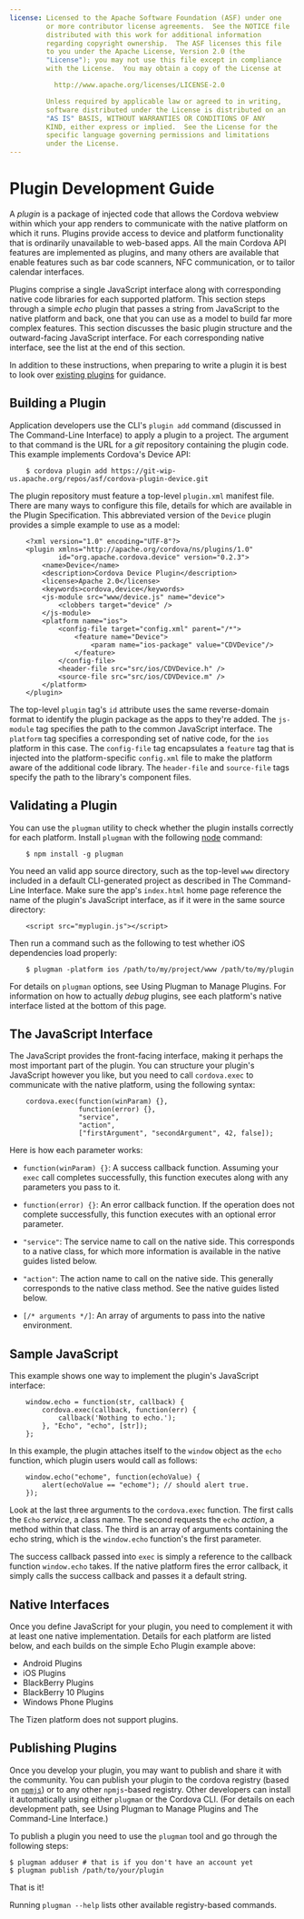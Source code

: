 ```yaml
---
license: Licensed to the Apache Software Foundation (ASF) under one
         or more contributor license agreements.  See the NOTICE file
         distributed with this work for additional information
         regarding copyright ownership.  The ASF licenses this file
         to you under the Apache License, Version 2.0 (the
         "License"); you may not use this file except in compliance
         with the License.  You may obtain a copy of the License at

           http://www.apache.org/licenses/LICENSE-2.0

         Unless required by applicable law or agreed to in writing,
         software distributed under the License is distributed on an
         "AS IS" BASIS, WITHOUT WARRANTIES OR CONDITIONS OF ANY
         KIND, either express or implied.  See the License for the
         specific language governing permissions and limitations
         under the License.
---
```


# Plugin Development Guide

A _plugin_ is a package of injected code that allows the Cordova webview within
which your app renders to communicate with the native platform on
which it runs.  Plugins provide access to device and platform
functionality that is ordinarily unavailable to web-based apps.  All
the main Cordova API features are implemented as plugins, and many
others are available that enable features such as bar code scanners,
NFC communication, or to tailor calendar interfaces.

Plugins comprise a single JavaScript interface along with
corresponding native code libraries for each supported platform.  This
section steps through a simple _echo_ plugin that passes a string from
JavaScript to the native platform and back, one that you can use as a
model to build far more complex features.  This section discusses the
basic plugin structure and the outward-facing JavaScript interface.
For each corresponding native interface, see the list at the end of
this section.

In addition to these instructions, when preparing to write a plugin it
is best to look over
[existing plugins](https://github.com/apache/cordova-android/tree/master/framework/src/org/apache/cordova)
for guidance.

## Building a Plugin

Application developers use the CLI's `plugin add` command (discussed
in The Command-Line Interface) to apply a plugin to a project. The
argument to that command is the URL for a _git_ repository containing
the plugin code.  This example implements Cordova's Device API:

        $ cordova plugin add https://git-wip-us.apache.org/repos/asf/cordova-plugin-device.git

The plugin repository must feature a top-level `plugin.xml` manifest
file. There are many ways to configure this file, details for which
are available in the Plugin Specification. This abbreviated version of
the `Device` plugin provides a simple example to use as a model:

        <?xml version="1.0" encoding="UTF-8"?>
        <plugin xmlns="http://apache.org/cordova/ns/plugins/1.0"
                id="org.apache.cordova.device" version="0.2.3">
            <name>Device</name>
            <description>Cordova Device Plugin</description>
            <license>Apache 2.0</license>
            <keywords>cordova,device</keywords>
            <js-module src="www/device.js" name="device">
                <clobbers target="device" />
            </js-module>
            <platform name="ios">
                <config-file target="config.xml" parent="/*">
                    <feature name="Device">
                        <param name="ios-package" value="CDVDevice"/>
                    </feature>
                </config-file>
                <header-file src="src/ios/CDVDevice.h" />
                <source-file src="src/ios/CDVDevice.m" />
            </platform>
        </plugin>

The top-level `plugin` tag's `id` attribute uses the same
reverse-domain format to identify the plugin package as the apps to
they're added.  The `js-module` tag specifies the path to the common
JavaScript interface.  The `platform` tag specifies a corresponding
set of native code, for the `ios` platform in this case.  The
`config-file` tag encapsulates a `feature` tag that is injected into
the platform-specific `config.xml` file to make the platform aware of
the additional code library.  The `header-file` and `source-file` tags
specify the path to the library's component files.

## Validating a Plugin

You can use the `plugman` utility to check whether the plugin installs
correctly for each platform.  Install `plugman` with the following
[node](http://nodejs.org/) command:

        $ npm install -g plugman

You need an valid app source directory, such as the top-level `www`
directory included in a default CLI-generated project as described in
The Command-Line Interface.  Make sure the app's `index.html` home
page reference the name of the plugin's JavaScript interface, as if it
were in the same source directory:

        <script src="myplugin.js"></script>

Then run a command such as the following to test whether iOS
dependencies load properly:

        $ plugman -platform ios /path/to/my/project/www /path/to/my/plugin

For details on `plugman` options, see Using Plugman to Manage Plugins.
For information on how to actually _debug_ plugins, see each
platform's native interface listed at the bottom of this page.

## The JavaScript Interface

The JavaScript provides the front-facing interface, making it perhaps
the most important part of the plugin.  You can structure your
plugin's JavaScript however you like, but you need to call
`cordova.exec` to communicate with the native platform, using the
following syntax:

        cordova.exec(function(winParam) {},
                     function(error) {},
                     "service",
                     "action",
                     ["firstArgument", "secondArgument", 42, false]);

Here is how each parameter works:

- `function(winParam) {}`: A success callback function. Assuming your
  `exec` call completes successfully, this function executes along
  with any parameters you pass to it.

- `function(error) {}`: An error callback function. If the operation
  does not complete successfully, this function executes with an
  optional error parameter.

- `"service"`: The service name to call on the native side. This
  corresponds to a native class, for which more information is
  available in the native guides listed below.

- `"action"`: The action name to call on the native side. This
  generally corresponds to the native class method. See the native
  guides listed below.

- `[/* arguments */]`: An array of arguments to pass into the native
  environment.

## Sample JavaScript

This example shows one way to implement the plugin's JavaScript
interface:

        window.echo = function(str, callback) {
            cordova.exec(callback, function(err) {
                callback('Nothing to echo.');
            }, "Echo", "echo", [str]);
        };

In this example, the plugin attaches itself to the `window` object as
the `echo` function, which plugin users would call as follows:

        window.echo("echome", function(echoValue) {
            alert(echoValue == "echome"); // should alert true.
        });

Look at the last three arguments to the `cordova.exec` function. The
first calls the `Echo` _service_, a class name. The second requests
the `echo` _action_, a method within that class. The third is an array
of arguments containing the echo string, which is the `window.echo`
function's the first parameter.

The success callback passed into `exec` is simply a reference to the
callback function `window.echo` takes. If the native platform fires
the error callback, it simply calls the success callback and passes it
a default string.

## Native Interfaces

Once you define JavaScript for your plugin, you need to complement it
with at least one native implementation. Details for each platform are
listed below, and each builds on the simple Echo Plugin example above:

- Android Plugins
- iOS Plugins
- BlackBerry Plugins
- BlackBerry 10 Plugins
- Windows Phone Plugins

The Tizen platform does not support plugins.

## Publishing Plugins

Once you develop your plugin, you may want to publish and share it
with the community. You can publish your plugin to the cordova
registry (based on [`npmjs`](https://github.com/isaacs/npmjs.org)) or
to any other `npmjs`-based registry. Other developers can install it
automatically using either `plugman` or the Cordova CLI.  (For details
on each development path, see Using Plugman to Manage Plugins and The
Command-Line Interface.)

To publish a plugin you need to use the `plugman` tool and go through
the following steps:

    $ plugman adduser # that is if you don't have an account yet
    $ plugman publish /path/to/your/plugin
    
That is it!

Running `plugman --help` lists other available registry-based
commands.
